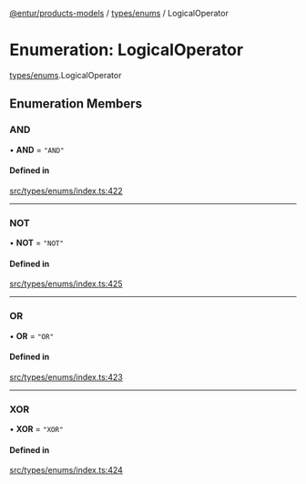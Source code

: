 [@entur/products-models](../README.md) / [types/enums](../modules/types_enums.md) / LogicalOperator

# Enumeration: LogicalOperator

[types/enums](../modules/types_enums.md).LogicalOperator

## Enumeration Members

### AND

• **AND** = ``"AND"``

#### Defined in

[src/types/enums/index.ts:422](https://github.com/entur/products-models/blob/main/src/types/enums/index.ts#L422)

___

### NOT

• **NOT** = ``"NOT"``

#### Defined in

[src/types/enums/index.ts:425](https://github.com/entur/products-models/blob/main/src/types/enums/index.ts#L425)

___

### OR

• **OR** = ``"OR"``

#### Defined in

[src/types/enums/index.ts:423](https://github.com/entur/products-models/blob/main/src/types/enums/index.ts#L423)

___

### XOR

• **XOR** = ``"XOR"``

#### Defined in

[src/types/enums/index.ts:424](https://github.com/entur/products-models/blob/main/src/types/enums/index.ts#L424)
